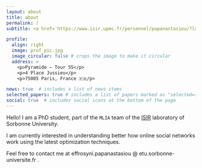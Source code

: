 ```yaml
---
layout: about
title: about
permalink: /
subtitle: <a href='https://www.isir.upmc.fr/personnel/papanastasiou/?lang=en'>MLIA team, ISIR</a>

profile:
  align: right
  image: prof_pic.jpg
  image_circular: false # crops the image to make it circular
  address: >
    <p>Pyramide – Tour 55</p>
    <p>4 Place Jussieu</p>
    <p>75005 Paris, France 🇫🇷/p>

news: true  # includes a list of news items
selected_papers: true # includes a list of papers marked as "selected={true}"
social: true  # includes social icons at the bottom of the page
---
```


Hello! I am a PhD student, part of the `MLIA` team of the [ISIR](https://www.isir.upmc.fr/) laboratory of Sorbonne University.

I am currently interested in understanding better how online social networks work using the latest optimization techniques.

Feel free to contact me at effrosyni.papanastasiou @ etu.sorbonne-universite.fr .
